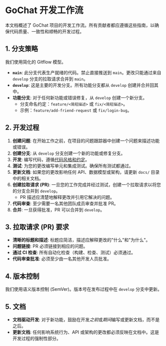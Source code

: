 # GoChat 开发工作流

本文档概述了 GoChat 项目的开发工作流。所有贡献者都应遵循这些指南，以确保代码质量、一致性和顺畅的开发过程。

## 1. 分支策略

我们使用简化的 Gitflow 模型。

-   **`main`**: 此分支代表生产就绪的代码。禁止直接推送到 `main`。更改只能通过来自 `develop` 分支的拉取请求合并到 `main`。
-   **`develop`**: 这是主要的开发分支。所有功能分支都从 `develop` 创建并合并回其中。
-   **功能分支**: 对于任何新功能或错误修复，从 `develop` 创建一个新分支。
    -   分支命名约定：`feature/<简短描述>` 或 `fix/<简短描述>`。
    -   示例：`feature/add-friend-request` 或 `fix/login-bug`。

## 2. 开发过程

1.  **创建问题**: 在开始工作之前，在项目的问题跟踪器中创建一个问题来描述功能或错误。
2.  **创建分支**: 从 `develop` 分支创建一个新的功能或修复分支。
3.  **开发**: 编写代码，遵循[代码风格和约定](./02_style_guide.md)。
4.  **测试**: 为您的更改编写单元和集成测试。确保所有测试都通过。
5.  **更新文档**: 如果您的更改影响任何 API、数据模型或架构，请更新 `docs/` 目录中的相关文档。
6.  **创建拉取请求 (PR)**: 一旦您的工作完成并经过测试，创建一个拉取请求以将您的分支合并到 `develop`。
    -   PR 描述应清楚地解释更改并引用它解决的问题。
7.  **代码审查**: 至少需要一名其他团队成员审查并批准 PR。
8.  **合并**: 一旦获得批准，PR 可以合并到 `develop`。

## 3. 拉取请求 (PR) 要求

-   **清晰的标题和描述**: 标题应简洁，描述应解释更改的"什么"和"为什么"。
-   **问题链接**: PR 必须链接到相应的问题。
-   **通过 CI 检查**: 所有自动化检查（构建、检查、测试）必须通过。
-   **代码审查批准**: 必须至少由一名其他开发人员批准。

## 4. 版本控制

我们使用语义版本控制 (SemVer)。版本号在发布过程中在 `develop` 分支中更新。

## 5. 文档

-   **文档驱动开发**: 对于新功能，鼓励在开发*之前*或*期间*编写或更新文档，而不是之后。
-   **更新文档**: 任何影响系统行为、API 或架构的更改都必须反映在文档中。这是开发过程的强制性部分。